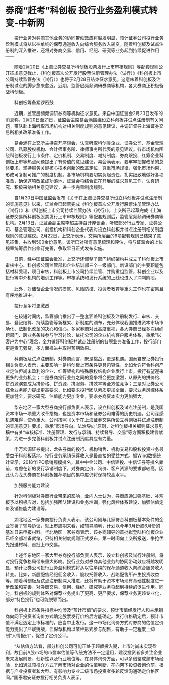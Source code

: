# 券商“赶考”科创板 投行业务盈利模式转变-中新网

　　投行业务对券商其他业务的协同带动效应将越发明显，预计证券公司投行业务盈利模式将从以往单纯的保荐通道收入向综合服务收入转变。随着科创板及试点注册制的深入推进，还将对券商交易、信用、经纪、研究等业务起到持续促进作用——

　　随着2月20日《上海证券交易所科创板股票发行上市审核规则》等配套规则公开征求意见截止，《科创板首次公开发行股票注册管理办法（试行）》《科创板上市公司持续监管办法（试行）》也将于2月28日结束征求意见，这意味着科创板及注册制试点的脚步愈来愈近。近期，监管层频频调研券商等机构，各大券商正积极备战科创板。

　　科创板筹备紧锣密鼓

　　近期，监管层频频调研券商等机构征求意见。来自中国证监会2月23日发布的消息称，2月20日至21日，证监会主席易会满围绕设立科创板并试点注册制有关问题，带队赴上海听取市场机构对相关制度规则的意见建议，并调研督导上海证券交易所相关改革准备工作。

　　易会满在上交所主持召开座谈会，认真听取科创类企业、证券公司、基金管理公司、私募股权机构、会计师事务所、律师事务所代表的意见建议。各市场机构围绕科创板发行上市条件、定价机制、交易制度、减持制度、券商跟投、红筹企业科创板上市等热点问题提出了有价值的意见建议。易会满表示，要牢牢把握改革的总体要求，坚持服务关键核心技术创新的改革定位，尊重市场规律，强化市场约束，形成可复制可推广的制度机制。各市场机构要切实负起责任，扎实细致地做好各项准备，确保这项改革成功落地，证监会将结合正在开展的征求意见工作，认真研究、积极采纳相关意见建议，进一步完善制度规则。

　　自1月30日中国证监会发布《关于在上海证券交易所设立科创板并试点注册制的实施意见》以来，证监会已起草完成《科创板首次公开发行股票注册管理办法（试行）》和《科创板上市公司持续监管办法（试行）》，上交所已起草完成《上海证券交易所科创板股票发行上市审核规则》等配套规则后，监管层频频调研券商等机构。2月13日，证监会副主席李超主持召开座谈会，听取部分行业专家、证券公司、基金管理公司、创投机构和科创企业代表对设立科创板并试点注册制相关制度规则的意见建议。2月22日，上交所表示，交易所层面的6项配套规则已结束了意见征集，共收到500余份意见。该所已对所有意见梳理和评估，将与证监会的上位规章统筹后作出修订完善，争取早日正式发布实施。

　　日前，经中国证监会批准，上交所还调整了部门组织架构并成立了科创板上市审核中心、科创板公司监管部和企业培训部三个一级部门。新设部门的主要职能包括材料受理，项目审核，科创板上市公司持续监管、并购重组监管，科创企业以及投行等中介机构的培训工作等。审核系统和发行系统的上线也进入了冲刺阶段。

　　此外，对储备企业情况的摸底、风险防控、投资者教育等重头工作也在密集且有序地推进中。

　　投行竞争将更激烈

　　在较短时间内，监管部门推出了一整套涵盖科创板及注册制发行、审核、交易、登记结算、持续监管等新框架、新制度的颁布，充分体现我国推进资本市场市场化、法制化改革的决心和信心。多家券商对此高度重视，各大券商已经多次组织跨部门、跨业务条线参与学习讨论，依托公司的企业机构客户服务体系，秉承“以客户为中心”理念，全力做好科创板并试点注册制的各项业务准备工作，投行部门更是责无旁贷，多方面推进并取得预期效果。

　　科创板及试点注册制，对券商而言，既是挑战，更是机遇。国泰君安证券投行相关负责人表示，主要影响一是科创板上市条件更具包容性，比如允许符合科创产业定位但尚未盈利的企业、红筹架构和特殊股权结构企业发行上市，投行有望迎来更多的业务机会；二是券商投行业务之间的竞争将会更加激烈，从原先的拼价格、拼资源演变成为拼价格、拼资源、拼服务、拼效率等全方位竞争；三是对证券公司综合业务能力提出更高要求，比如要求投行团队素质更加全面，要求业务风控体系更加健全，要求研究、估值能力更加专业，要求券商资本实力更加强大。

　　华东地区一家大型券商投行部负责人表示，设立科创板及试点注册制，是我国资本市场一项重大改革措施，也是资本市场和证券公司难得的历史机遇。公司深感机遇难得，使命重大，公司按照《关于在上海证券交易所设立科创板并试点注册制的实施意见》要求，秉承“市场导向、法治导向”原则，对科创板相关细则征求意见稿中有关“审核标准、注册管理、发行与承销、持续督导、交易”等方面积极建言献策，为进一步完善科创板并试点注册制贡献其应有力量。

　　申万宏源证券提出，龙头券商的投行、机构销售、机构交易和股权投资业务最受益于科创板落地。投行业务承销保荐收入是最直接的受益方式。据Wind数据统计显示，2018年IPO承销规模排名，其中中金公司、中信建投、中信证券等排名靠前，考虑在新的发行承销制度下，对券商定价、询价、客户资源的要求都较高，因此认为龙头券商在科创板推荐项目的集中度仍将保持较高水平。

　　加强服务能力建设

　　针对科创板对券商行业带来的影响，业内人士认为，券商应通过强基础、补短板予以积极应对，包括加强团队建设和业务培训，强化风控体系建设，加强估值定价及销售能力建设等。

　　湖北地区一家券商投行负责人表示，该公司刚与几家符合科创板基本条件的企业签署了辅导协议，就上市周期来看，如辅导顺利，计划以今年3月份或6月份的基准日来申报材料。华北地区一家券商表示，该券商辅导的首批拟登陆科创板企业已经全部准备就绪，只待相关制度规则正式发布，第一时间向上交所报送，争抢优先报送材料、首批上市交易。

　　上述华东地区一家大型券商投行部负责人表示，设立科创板及试行注册制，将对投行竞争格局带来重大影响。投行业务对券商其他业务的协同带动效应将越发明显，预计证券公司投行业务盈利模式将从以往单纯的保荐通道收入向综合服务收入转变。比如，新股配售经纪佣金收入、股权托管收入、战略配售所产生投资收益等。随着科创板及试点注册制深入推进，还将有助于资本市场现有基础性制度进一步改革和完善，对券商交易、信用、经纪、研究等业务将起到持续的促进作用。同时，科创板的规则体系对保荐业务提出了更高、更严要求，保荐业务更趋专业化，部分“特色投行”也可能脱颖而出。

　　科创板上市条件指标中均涉及“预计市值”的要求，预计市值经发行人和主承销商向网下投资者询价方式确定股票发行价格后方能确定。发行价格确定后，预计市值不满足选定上市标准的，应当中止发行。这一市场化询价方式对券商的估值定价能力提出了严峻挑战，但保荐机构以某种形式参与配售，有助于一定程度上抑制“人情报价”，促进了定价公平。

　　“从估值方法看，部分科创公司可能正处于超额投入期，上市时尚未实现盈利，故目前A股市场的市盈率估值等传统方法不一定适用，建议投资者多关注企业未来发展前景、创新性以及行业地位等。在具体询价方面，可以多借鉴成熟市场经验，比如通过预推介方式了解市场对企业的估值判断，在向网下投资者询价前，根据与产业投资者和大型、有影响力专业二级市场投资者多轮反馈沟通确定价格区间。”国泰君安证券投行相关负责人表示。

